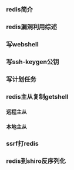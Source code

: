### redis简介

### redis漏洞利用综述

### 写webshell

### 写ssh-keygen公钥

### 写计划任务

### redis主从复制getshell

#### 远程主从

#### 本地主从

### ssrf打redis

### redis到shiro反序列化

